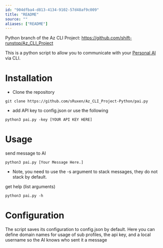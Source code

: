 ```yaml
---
id: "904dfba4-d813-4134-9102-57d48af9c009"
title: "README"
source: ""
aliases: ["README"]
---
```

Python branch of the Az CLI Project: https://github.com/shift-runstop/Az_CLI_Project

This is a python script to allow you to communicate with your [Personal AI](https://personal.ai) via CLI.

# Installation
* Clone the repository
```
git clone https://github.com/sRuxen/Az_CLI_Project-Python/pai.py
```
* add API key to config.json or use the following
```
python3 pai.py -key [YOUR API KEY HERE]
```

# Usage
send message to AI

``
python3 pai.py [Your Message Here.]
``

* Note, you need to use the -s argument to stack messages, they do not stack by default.

get help (list arguments)

``
python3 pai.py -h
``

# Configuration
The script saves its configuration to config.json by default.
Here you can define domain names for usage of sub profiles, the api key, and a local username so the AI knows who sent it a message


